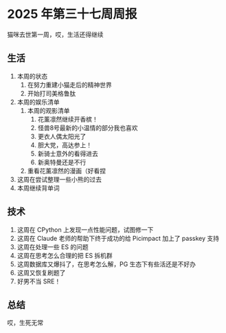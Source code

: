 # 2025 年第三十七周周报

猫咪去世第一周，哎，生活还得继续

## 生活

1. 本周的状态
    1. 在努力重建小猫走后的精神世界
    2. 开始打司美格鲁肽
2. 本周的娱乐清单
    1. 本周的观影清单
        1. 花薰凛然继续开香槟！
        2. 怪兽8号最新的小温情的部分我也喜欢
        3. 更衣人偶太阳光了
        4. 胆大党，高达参上！
        5. 新骑士意外的看得进去
        6. 新奥特曼还是不行
    2. 重看花薰凛然的漫画（好看捏
3. 这周在尝试整理一些小熊的过去
4. 本周继续背单词

## 技术

1. 这周在 CPython 上发现一点性能问题，试图修一下
2. 这周在 Claude 老师的帮助下终于成功的给 Picimpact 加上了 passkey 支持
3. 这周在处理一些 ES 的问题
4. 这周在思考怎么合理的把 ES 拆机群
5. 这周数据库又爆抖了，在思考怎么解，PG 生态下有些活还是不好办
6. 这周又恢复刷题了
7. 好男不当 SRE！

## 总结

哎，生死无常
